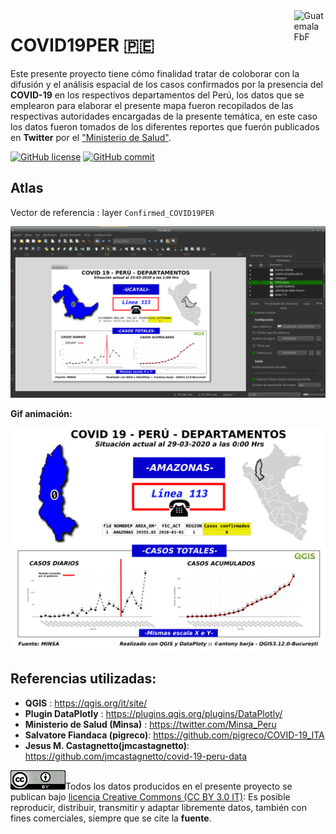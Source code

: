 <img alt="Guatemala FbF" src="https://github.com/barja8/COVID19_PER/blob/master/Img/coronavirus_icon.svg" align="right" width = 10%/>

# COVID19PER :peru:
Este presente proyecto tiene cómo finalidad tratar de coloborar con la difusión y el análisis espacial de los casos confirmados por la presencia del **COVID-19** en los respectivos departamentos del Perú, los datos que se emplearon para elaborar el presente mapa fueron recopilados de las respectivas autoridades encargadas de la presente temática, en este caso los datos fueron tomados de los diferentes reportes que fuerón publicados en **Twitter** por el ["Ministerio de Salud"](https://twitter.com/Minsa_Peru).


[![GitHub license](https://img.shields.io/badge/License-Creative%20Commons%20Attribution%204.0%20International-blue)](https://creativecommons.org/licenses/)
[![GitHub commit](https://img.shields.io/github/last-commit/pcm-dpc/COVID-19)](https://github.com/barja8/COVID19PER/commits/master)


## Atlas
Vector de referencia : layer `Confirmed_COVID19PER`

![](./Img/atlas.png)

**Gif animación:**

![](./Img/qgif_29-03-2020.gif)

## Referencias utilizadas:
- **QGIS** : <https://qgis.org/it/site/>
- **Plugin DataPlotly** : <https://plugins.qgis.org/plugins/DataPlotly/>
- **Ministerio de Salud (Minsa)** : <https://twitter.com/Minsa_Peru>
- **Salvatore Fiandaca (pigreco)**: <https://github.com/pigreco/COVID-19_ITA>
- **Jesus M. Castagnetto(jmcastagnetto)**: <https://github.com/jmcastagnetto/covid-19-peru-data>

![](./Img/istat88x31.png)Todos los datos producidos en el presente proyecto se publican bajo [licencia Creative Commons (CC BY 3.0 IT)](https://creativecommons.org/share-your-work/): Es posible reproducir, distribuir, transmitir y adaptar libremente datos,  también con fines comerciales, siempre que se cite la **fuente**.





